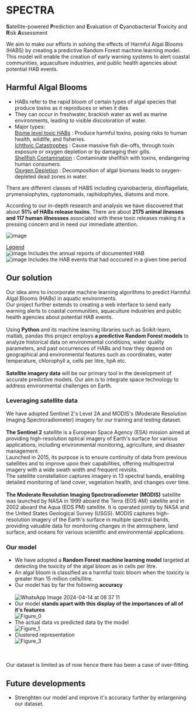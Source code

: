# SPECTRA
**S**atellite-powered **P**rediction and **E**valuation of **C**yanobacterial **T**oxicity and **R**isk **A**ssessment
<br/>

We aim to make our efforts in solving the effects of Harmful Algal Blooms (HABS) by creating a predictive Random Forest machine learning model. This model will enable the creation of early warning systems to alert coastal communities, aquaculture industries, and public health agencies about potential HAB events.
<br/>
## Harmful Algal Blooms
- HABs refer to the rapid bloom of certain types of algal species that produce toxins as it reproduces or when it dies <br/>
- They can occur in freshwater, brackish water as well as marine environments, leading to visible discoloration of water.<br/>
- Major types:<br/>
<ins>Biome level toxic HABs</ins> : Produce harmful toxins, posing risks to human health, wildlife, and fisheries.<br/>
<ins>Ichthyic Catastrophes</ins> : Cause massive fish die-offs, through toxin exposure or oxygen depletion or by damaging their gills.<br/>
<ins>Shellfish Contamination</ins> : Contaminate shellfish with toxins, endangering human consumers.<br/>
<ins>Oxygen Depletion</ins> : Decomposition of algal biomass leads to oxygen-depleted dead zones in water.<br/>

There are different classes of HABS including cyanobacteria, dinoflagellate, prymensiophytes, cyptonomads, raphidophytes, diatoms and more. <br/>

According to our in-depth research and analysis we have discovered that about **51% of HABs release toxins**. There are about **2175 animal ilnesses and 117 human illnessses** associated with these toxic releases making it a pressing concern and in need our immediate attention. <br/>

![image](https://github.com/sanjana-vivek/SPECTRA/assets/126575036/6cbaee50-4879-4668-9cb9-8477332331ec) <br/>

<ins>Legend </ins> <br/>
![image](https://github.com/sanjana-vivek/SPECTRA/assets/126575036/7b477635-e719-4df4-9d70-eb779cbbbf39)   Includes the annual reports of documented HAB<br/>
![image](https://github.com/sanjana-vivek/SPECTRA/assets/126575036/42c6fdcf-e3b8-40d8-81a2-9d158ca780ad)   Includes the HAB events that had occcured in a given time period<br/>


## Our solution 
Our idea aims to incorporate machine learning algorithms to predict Harmful Algal Blooms (HABs) in aquatic environments. <br/>
Our project further extends to creating a web interface to send early warning alerts to coastal communities, aquaculture industries and public health agencies about potential HAB events. <br/><br/>
Using **Python** and its machine learning libraries such as Scikit-learn, matlab, pandas this project employs **a predictive Random Forest models** to analyze historical data on environmental conditions, water quality parameters, and past occurrences of HABs and how they depend on geographical and environmental features such as coordinates,  water temperature, chlorophyll a, cells per litre, hpA etc. <br/><br/>
**Satellite imagery data** will be our primary tool in the development of accurate predictive models. Our aim is to integrate space technology to address environmental challenges on Earth. <br/>

### Leveraging satellite data
We have adopted Sentinel 2's Level 2A and MODIS's (Moderate Resolution Imaging Spectroradiometer) imagery for our training and testing dataset. <br/><br/>
**The Sentinel 2** satellite is a European Space Agency (ESA) mission aimed at providing high-resolution optical imagery of Earth's surface for various applications, including environmental monitoring, agriculture, and disaster management.<br/> Launched in 2015, its purpose is to ensure continuity of data from previous satellites and to improve upon their capabilities, offering multispectral imagery with a wide swath width and frequent revisits.<br/> The satellite constellation captures imagery in 13 spectral bands, enabling detailed monitoring of land cover, vegetation health, and changes over time. <br/><br/>
**The Moderate Resolution Imaging Spectroradiometer (MODIS)** satellite was launched by NASA in 1999 aboard the Terra (EOS AM) satellite and in 2002 aboard the Aqua (EOS PM) satellite. It is operated jointly by NASA and the United States Geological Survey (USGS). MODIS captures high-resolution imagery of the Earth's surface in multiple spectral bands, providing valuable data for monitoring changes in the atmosphere, land surface, and oceans for various scientific and environmental applications.

### Our model 
- We have adopted a **Random Forest machine learning model** targeted at detecting the toxicity of the algal bloom as in cells per litre. <br/>
- An algal bloom is classified as a harmful toxic bloom when the toxicity is greater than 15 million cells/litre. <br/>
- Our model has by far the following **accuracy** <br/> <br/>
  ![WhatsApp Image 2024-04-14 at 08 37 11](https://github.com/sanjana-vivek/SPECTRA/assets/126575036/22c6ec62-966f-4bcf-9bee-cdb60ec10a86) <br/>
- Our model **stands apart with this display of the importances of all of it's features** <br/>
  ![Figure_0](https://github.com/sanjana-vivek/SPECTRA/assets/126575036/255562b3-a16b-4fc3-bc08-ceb5864f80bb) <br/>
- The actual data vs predicted data by the model <br/>
![Figure_1](https://github.com/sanjana-vivek/SPECTRA/assets/126575036/392e5d9b-3408-4f48-af77-5e0c3b41114e) <br/>
- Clustered representation <br/>
![Figure_3](https://github.com/sanjana-vivek/SPECTRA/assets/126575036/c10d139c-938b-4354-adcf-deadc55c3b92)

<br/> <br/> 
Our dataset is limited as of now hence there has been a case of over-fitting. 

## Future developments
- Strenghten our model and improve it's accuracy further by enlargening our dataset.
  

